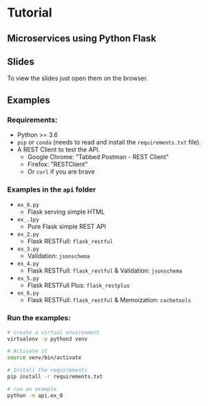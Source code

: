 # Tutorial

## Microservices using Python Flask

## Slides

To view the slides just open them on the browser.

## Examples

### Requirements:

* Python >= 3.6
* `pip` or `conda` (needs to read and install the `requirements.txt` file).
* A REST Client to test the API.
  * Google Chrome: "Tabbed Postman - REST Client"
  * Firefox: "RESTClient"
  * Or `curl` if you are brave

### Examples in the `api` folder

* `ex_0.py`
  * Flask serving simple HTML
* `ex_.1py`
  * Pure Flask simple REST API
* `ex_2.py`
  * Flask RESTFull: `flask_restful`
* `ex_3.py`
  * Validation: `jsonschema`
* `ex_4.py`
  * Flask RESTFull: `flask_restful` & Validation: `jsonschema`
* `ex_5.py`
  * Flask RESTFull Plus: `flask_restplus`
* `ex_6.py`
  * Flask RESTFull: `flask_restful` & Memoization: `cachetools`

### Run the examples:


```sh
# create a virtual environment
virtualenv -p python3 venv

# Activate it
source venv/bin/activate

# Install the requirements
pip install -r requirements.txt

# run an example
python -m api.ex_0

```
